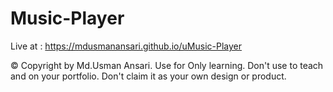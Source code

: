 # Music-Player

Live at : https://mdusmanansari.github.io/uMusic-Player

© Copyright by Md.Usman Ansari. Use for Only learning. Don't use to teach and on your portfolio.  Don't claim it as your own design or product.

